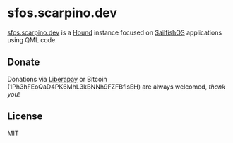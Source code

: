 # sfos.scarpino.dev

[sfos.scarpino.dev](https://sfos.scarpino.dev) is a [Hound](https://github.com/hound-search/hound) instance focused on [SailfishOS](https://sailfishos.org) applications using QML code.

## Donate

Donations via [Liberapay](https://liberapay.com/ilpianista) or Bitcoin (1Ph3hFEoQaD4PK6MhL3kBNNh9FZFBfisEH) are always welcomed, _thank you_!

## License

MIT
